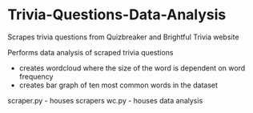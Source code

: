 # Trivia-Questions-Data-Analysis

Scrapes trivia questions from Quizbreaker and Brightful Trivia website

Performs data analysis of scraped trivia questions
- creates wordcloud where the size of the word is dependent on word frequency
- creates bar graph of ten most common words in the dataset

scraper.py - houses scrapers
wc.py - houses data analysis
